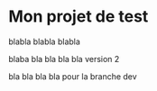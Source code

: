 # Mon projet de test


blabla blabla blabla

blaba bla bla bla bla version 2

bla bla bla bla pour la branche dev